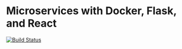 # Microservices with Docker, Flask, and React

[![Build Status](https://travis-ci.org/fjallen/dockDOflaskReact.svg?branch=master)](https://travis-ci.org/fjallen/dockDOflaskReact)